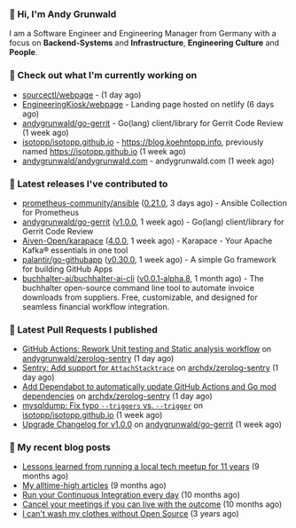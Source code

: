 ### 👋 Hi, I'm Andy Grunwald

I am a Software Engineer and Engineering Manager from Germany with a focus on **Backend-Systems** and **Infrastructure**, **Engineering Culture** and **People**.

### 👷 Check out what I'm currently working on


- [sourcectl/webpage](https://github.com/sourcectl/webpage) -  (1 day ago)
- [EngineeringKiosk/webpage](https://github.com/EngineeringKiosk/webpage) - Landing page hosted on netlify (6 days ago)
- [andygrunwald/go-gerrit](https://github.com/andygrunwald/go-gerrit) - Go(lang) client/library for Gerrit Code Review (1 week ago)
- [isotopp/isotopp.github.io](https://github.com/isotopp/isotopp.github.io) - https://blog.koehntopp.info, previously named https://isotopp.github.io (1 week ago)
- [andygrunwald/andygrunwald.com](https://github.com/andygrunwald/andygrunwald.com) - andygrunwald.com (1 week ago)

### 🔭 Latest releases I've contributed to


- [prometheus-community/ansible](https://github.com/prometheus-community/ansible) ([0.21.0](https://github.com/prometheus-community/ansible/releases/tag/0.21.0), 3 days ago) - Ansible Collection for Prometheus
- [andygrunwald/go-gerrit](https://github.com/andygrunwald/go-gerrit) ([v1.0.0](https://github.com/andygrunwald/go-gerrit/releases/tag/v1.0.0), 1 week ago) - Go(lang) client/library for Gerrit Code Review
- [Aiven-Open/karapace](https://github.com/Aiven-Open/karapace) ([4.0.0](https://github.com/Aiven-Open/karapace/releases/tag/4.0.0), 1 week ago) - Karapace - Your Apache Kafka® essentials in one tool
- [palantir/go-githubapp](https://github.com/palantir/go-githubapp) ([v0.30.0](https://github.com/palantir/go-githubapp/releases/tag/v0.30.0), 1 week ago) - A simple Go framework for building GitHub Apps
- [buchhalter-ai/buchhalter-ai-cli](https://github.com/buchhalter-ai/buchhalter-ai-cli) ([v0.0.1-alpha.8](https://github.com/buchhalter-ai/buchhalter-ai-cli/releases/tag/v0.0.1-alpha.8), 1 month ago) - The buchhalter open-source command line tool to automate invoice downloads from suppliers. Free, customizable, and designed for seamless financial workflow integration.

### 🔨 Latest Pull Requests I published


- [GitHub Actions: Rework Unit testing and Static analysis workflow](https://github.com/andygrunwald/zerolog-sentry/pull/7) on [andygrunwald/zerolog-sentry](https://github.com/andygrunwald/zerolog-sentry) (1 day ago)
- [Sentry: Add support for `AttachStacktrace`](https://github.com/archdx/zerolog-sentry/pull/23) on [archdx/zerolog-sentry](https://github.com/archdx/zerolog-sentry) (1 day ago)
- [Add Dependabot to automatically update GitHub Actions and Go mod dependencies](https://github.com/archdx/zerolog-sentry/pull/22) on [archdx/zerolog-sentry](https://github.com/archdx/zerolog-sentry) (1 day ago)
- [mysqldump: Fix typo `--triggers` vs. `--trigger`](https://github.com/isotopp/isotopp.github.io/pull/182) on [isotopp/isotopp.github.io](https://github.com/isotopp/isotopp.github.io) (1 week ago)
- [Upgrade Changelog for v1.0.0](https://github.com/andygrunwald/go-gerrit/pull/174) on [andygrunwald/go-gerrit](https://github.com/andygrunwald/go-gerrit) (1 week ago)

### 📝 My recent blog posts


- [Lessons learned from running a local tech meetup for 11 years](https://andygrunwald.com/blog/lessons-learned-from-running-a-local-tech-meetup-for-11-years/) (9 months ago)
- [My alltime-high articles](https://andygrunwald.com/blog/my-all-time-high-articles/) (9 months ago)
- [Run your Continuous Integration every day](https://andygrunwald.com/blog/run-your-continuous-integration-every-day/) (10 months ago)
- [Cancel your meetings if you can live with the outcome](https://andygrunwald.com/blog/cancel-your-meetings-if-you-can-live-with-the-outcome/) (10 months ago)
- [I can&#39;t wash my clothes without Open Source](https://andygrunwald.com/blog/i-cant-wash-my-clothes-without-open-source/) (3 years ago)

